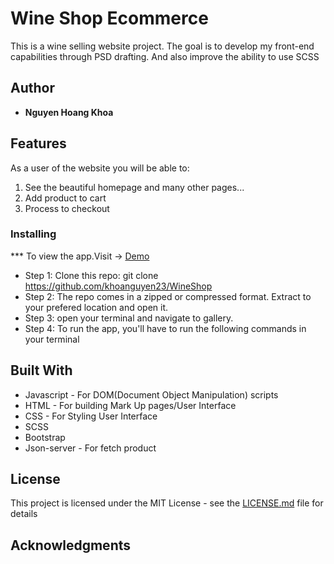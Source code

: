 # Wine Shop Ecommerce

  This is a wine selling website project. The goal is to develop my front-end capabilities through PSD drafting. And also improve the ability to use SCSS

## Author

* **Nguyen Hoang Khoa**

## Features


As a user of the website you will be able to:

1. See the beautiful homepage and many other pages...
2. Add product to cart
3. Process to checkout



### Installing

*** To view the app.Visit -> [Demo](https://khoanguyen23.github.io/WineShop/)
* Step 1:
Clone this repo: git clone https://github.com/khoanguyen23/WineShop
* Step 2:
The repo comes in a zipped or compressed format. Extract to your prefered location and open it.
* Step 3:
open your terminal and navigate to gallery.
* Step 4:
To run the app, you'll have to run the following commands in your terminal
    
    
## Built With

* Javascript - For DOM(Document Object Manipulation) scripts
* HTML - For building Mark Up pages/User Interface
* CSS - For Styling User Interface
* SCSS
* Bootstrap
* Json-server - For fetch product


## License

This project is licensed under the MIT License - see the [LICENSE.md](LICENSE.md) file for details

## Acknowledgments
